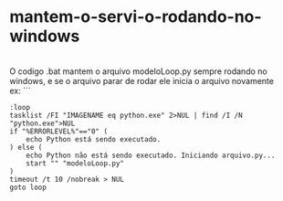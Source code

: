 # mantem-o-servi-o-rodando-no-windows
<br>
O codigo .bat mantem o arquivo modeloLoop.py sempre rodando no windows, e se o arquivo parar de rodar ele inicia o arquivo novamente
<br>
ex:
```


```
:loop
tasklist /FI "IMAGENAME eq python.exe" 2>NUL | find /I /N "python.exe">NUL
if "%ERRORLEVEL%"=="0" (
    echo Python está sendo executado.
) else (
    echo Python não está sendo executado. Iniciando arquivo.py...
    start "" "modeloLoop.py"
)
timeout /t 10 /nobreak > NUL
goto loop
